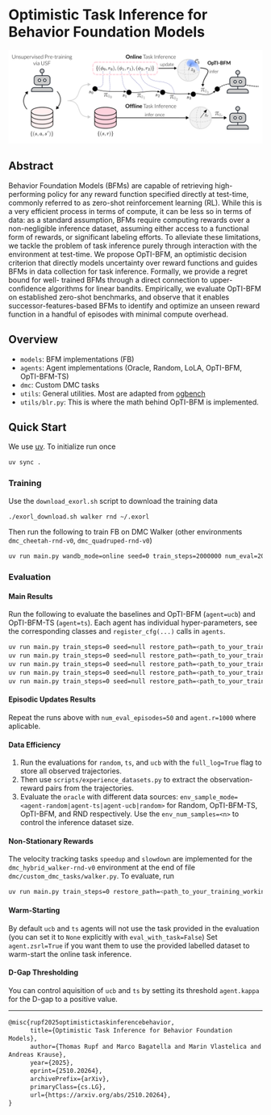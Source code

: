 # Optimistic Task Inference for Behavior Foundation Models

![Overview](assets/opti_bfm.svg)

## Abstract
Behavior Foundation Models (BFMs) are capable of retrieving high-performing policy for any reward function specified directly at test-time, commonly referred to as zero-shot reinforcement learning (RL). While this is a very efficient process in terms of compute, it can be less so in terms of data: as a standard assumption, BFMs require computing rewards over a non-negligible inference dataset, assuming either access to a functional form of rewards, or significant labeling efforts. To alleviate these limitations, we tackle the problem of task inference purely through interaction with the environment at test-time. We propose OpTI-BFM, an optimistic decision criterion that directly models uncertainty over reward functions and guides BFMs in data collection for task inference. Formally, we provide a regret bound for well- trained BFMs through a direct connection to upper-confidence algorithms for linear bandits. Empirically, we evaluate OpTI-BFM on established zero-shot benchmarks, and observe that it enables successor-features-based BFMs to identify and optimize an unseen reward function in a handful of episodes with minimal compute overhead.

## Overview
- `models`: BFM implementations (FB)
- `agents`: Agent implementations (Oracle, Random, LoLA, OpTI-BFM, OpTI-BFM-TS)
- `dmc`: Custom DMC tasks
- `utils`: General utilities. Most are adapted from [ogbench](https://github.com/seohongpark/ogbench)
- `utils/blr.py`: This is where the math behind OpTI-BFM is implemented.

## Quick Start
We use [uv](https://docs.astral.sh/uv/getting-started/installation/). To initialize run once
```bash
uv sync .
```
### Training
Use the `download_exorl.sh` script to download the training data
```bash
./exorl_download.sh walker rnd ~/.exorl
```
Then run the following to train FB on DMC Walker (other environments `dmc_cheetah-rnd-v0`, `dmc_quadruped-rnd-v0`)
```bash
uv run main.py wandb_mode=online seed=0 train_steps=2000000 num_eval=20 num_eval_episodes=1 agent=oracle model=fb env_name=dmc_walker-rnd-v0
```

### Evaluation
#### Main Results
Run the following to evaluate the baselines and OpTI-BFM (`agent=ucb`) and OpTI-BFM-TS (`agent=ts`).
Each agent has individual hyper-parameters, see the corresponding classes and `register_cfg(...)` calls in `agents`.
```bash
uv run main.py train_steps=0 seed=null restore_path=<path_to_your_training_working_dir> restore_epoch=2000000 num_eval=10 num_eval_episodes=10 agent=oracle
uv run main.py train_steps=0 seed=null restore_path=<path_to_your_training_working_dir> restore_epoch=2000000 num_eval=10 num_eval_episodes=10 agent=random agent.r=1
uv run main.py train_steps=0 seed=null restore_path=<path_to_your_training_working_dir> restore_epoch=2000000 num_eval=10 num_eval_episodes=10 agent=lola
uv run main.py train_steps=0 seed=null restore_path=<path_to_your_training_working_dir> restore_epoch=2000000 num_eval=10 num_eval_episodes=10 agent=ucb agent.beta=0.1 agent.r=1
uv run main.py train_steps=0 seed=null restore_path=<path_to_your_training_working_dir> restore_epoch=2000000 num_eval=10 num_eval_episodes=10 agent=ts agent.sigma=0.01 agent.r=1
```

#### Episodic Updates Results
Repeat the runs above with `num_eval_episodes=50` and `agent.r=1000` where aplicable.

#### Data Efficiency
1. Run the evaluations for `random`, `ts`, and `ucb` with the `full_log=True` flag to store all observed trajectories.
2. Then use `scripts/experience_datasets.py` to extract the observation-reward pairs from the trajectories.
3. Evaluate the `oracle` with different data sources: `env_sample_mode=<agent-random|agent-ts|agent-ucb|random>` for Random, OpTI-BFM-TS, OpTI-BFM, and RND respectively. Use the `env_num_samples=<n>` to control the inference dataset size.

#### Non-Stationary Rewards
The velocity tracking tasks `speedup` and `slowdown` are implemented for the `dmc_hybrid_walker-rnd-v0` environment at the end of file `dmc/custom_dmc_tasks/walker.py`.
To evaluate, run
```bash
uv run main.py train_steps=0 restore_path=<path_to_your_training_working_dir> restore_epoch=2000000 num_eval=10 num_eval_episodes=1 num_eval_steps=30_000 agent=<ucb|ts> env_name=dmc_hybrid_walker-rnd-v0 agent.decay=0.999
```

#### Warm-Starting
By default `ucb` and `ts` agents will not use the task provided in the evaluation (you can set it to `None` explicitly with `eval_with_task=False`)
Set `agent.zsrl=True` if you want them to use the provided labelled dataset to warm-start the online task inference.

#### D-Gap Thresholding
You can control aquisition of `ucb` and `ts` by setting its threshold `agent.kappa` for the D-gap to a positive value.

---
```
@misc{rupf2025optimistictaskinferencebehavior,
      title={Optimistic Task Inference for Behavior Foundation Models}, 
      author={Thomas Rupf and Marco Bagatella and Marin Vlastelica and Andreas Krause},
      year={2025},
      eprint={2510.20264},
      archivePrefix={arXiv},
      primaryClass={cs.LG},
      url={https://arxiv.org/abs/2510.20264}, 
}
```